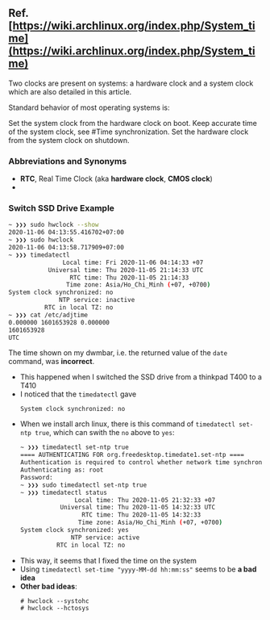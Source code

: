 
## Ref. [https://wiki.archlinux.org/index.php/System_time](https://wiki.archlinux.org/index.php/System_time)


Two clocks are present on systems: a hardware clock and a system clock which are also detailed in this article.

Standard behavior of most operating systems is:

Set the system clock from the hardware clock on boot.
Keep accurate time of the system clock, see #Time synchronization.
Set the hardware clock from the system clock on shutdown.



### Abbreviations and Synonyms
- **RTC**, Real Time Clock (aka **hardware clock**, **CMOS clock**)
- 



### Switch SSD Drive Example

```bash
~ ❯❯❯ sudo hwclock --show
2020-11-06 04:13:55.416702+07:00
~ ❯❯❯ sudo hwclock
2020-11-06 04:13:58.717909+07:00
~ ❯❯❯ timedatectl
               Local time: Fri 2020-11-06 04:14:33 +07
           Universal time: Thu 2020-11-05 21:14:33 UTC
                 RTC time: Thu 2020-11-05 21:14:33
                Time zone: Asia/Ho_Chi_Minh (+07, +0700)
System clock synchronized: no
              NTP service: inactive
          RTC in local TZ: no
~ ❯❯❯ cat /etc/adjtime
0.000000 1601653928 0.000000
1601653928
UTC
```

The time shown on my dwmbar, i.e. the returned value of the `date` command, was **incorrect**.
- This happened when I switched the SSD drive from a thinkpad T400 to a T410
- I noticed that the `timedatectl` gave
    ```
    System clock synchronized: no
    ```
- When we install arch linux, there is this command of `timedatectl set-ntp true`, which can swith the `no` above to `yes`:
    ```bash
    ~ ❯❯❯ timedatectl set-ntp true
    ==== AUTHENTICATING FOR org.freedesktop.timedate1.set-ntp ====
    Authentication is required to control whether network time synchronization shall be enabled.
    Authenticating as: root
    Password:
    ~ ❯❯❯ sudo timedatectl set-ntp true
    ~ ❯❯❯ timedatectl status
                   Local time: Thu 2020-11-05 21:32:33 +07
               Universal time: Thu 2020-11-05 14:32:33 UTC
                     RTC time: Thu 2020-11-05 14:32:33
                    Time zone: Asia/Ho_Chi_Minh (+07, +0700)
    System clock synchronized: yes
                  NTP service: active
              RTC in local TZ: no
    ```
- This way, it seems that I fixed the time on the system
- Using `timedatectl set-time "yyyy-MM-dd hh:mm:ss"` seems to be **a bad idea**
- **Other bad ideas**:
    ```
    # hwclock --systohc
    # hwclock --hctosys
    ```
